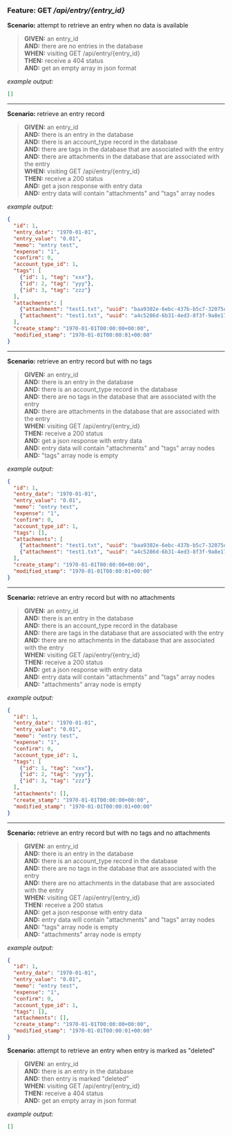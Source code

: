 ### Feature: GET _/api/entry/{entry_id}_

**Scenario:** attempt to retrieve an entry when no data is available
> **GIVEN:** an entry_id  
> **AND:** there are no entries in the database  
> **WHEN:** visiting GET /api/entry/{entry_id}  
> **THEN:** receive a 404 status  
> **AND:** get an empty array in json format

_example output:_
```json
[]
```

- - -

**Scenario:** retrieve an entry record
> **GIVEN:** an entry_id  
> **AND:** there is an entry in the database  
> **AND:** there is an account_type record in the database  
> **AND:** there are tags in the database that are associated with the entry  
> **AND:** there are attachments in the database that are associated with the entry  
> **WHEN:** visiting GET /api/entry/{entry_id}  
> **THEN:** receive a 200 status  
> **AND:** get a json response with entry data  
> **AND:** entry data will contain "attachments" and "tags" array nodes

_example output:_
```json
{
  "id": 1,
  "entry_date": "1970-01-01",
  "entry_value": "0.01",
  "memo": "entry test",
  "expense": "1",
  "confirm": 0,
  "account_type_id": 1,
  "tags": [
    {"id": 1, "tag": "xxx"},
    {"id": 2, "tag": "yyy"},
    {"id": 3, "tag": "zzz"}
  ],
  "attachments": [
    {"attachment": "test1.txt", "uuid": "baa9302e-6ebc-437b-b5c7-32075e7a3ddd"},
    {"attachment": "test1.txt", "uuid": "a4c5286d-6b31-4ed3-8f3f-9a8e17e753f3"}
  ],
  "create_stamp": "1970-01-01T00:00:00+00:00",
  "modified_stamp": "1970-01-01T00:00:01+00:00"
}
```

- - -

**Scenario:** retrieve an entry record but with no tags
> **GIVEN:** an entry_id  
> **AND:** there is an entry in the database  
> **AND:** there is an account_type record in the database  
> **AND:** there are no tags in the database that are associated with the entry  
> **AND:** there are attachments in the database that are associated with the entry  
> **WHEN:** visiting GET /api/entry/{entry_id}  
> **THEN:** receive a 200 status  
> **AND:** get a json response with entry data  
> **AND:** entry data will contain "attachments" and "tags" array nodes  
> **AND:** "tags" array node is empty

_example output:_
```json
{
  "id": 1,
  "entry_date": "1970-01-01",
  "entry_value": "0.01",
  "memo": "entry test",
  "expense": "1",
  "confirm": 0,
  "account_type_id": 1,
  "tags": [],
  "attachments": [
    {"attachment": "test1.txt", "uuid": "baa9302e-6ebc-437b-b5c7-32075e7a3ddd"},
    {"attachment": "test1.txt", "uuid": "a4c5286d-6b31-4ed3-8f3f-9a8e17e753f3"}
  ],
  "create_stamp": "1970-01-01T00:00:00+00:00",
  "modified_stamp": "1970-01-01T00:00:01+00:00"
}
```

- - -

**Scenario:** retrieve an entry record but with no attachments
> **GIVEN:** an entry_id  
> **AND:** there is an entry in the database  
> **AND:** there is an account_type record in the database  
> **AND:** there are tags in the database that are associated with the entry  
> **AND:** there are no attachments in the database that are associated with the entry  
> **WHEN:** visiting GET /api/entry/{entry_id}  
> **THEN:** receive a 200 status  
> **AND:** get a json response with entry data  
> **AND:** entry data will contain "attachments" and "tags" array nodes  
> **AND:** "attachments" array node is empty

_example output:_
```json
{
  "id": 1,
  "entry_date": "1970-01-01",
  "entry_value": "0.01",
  "memo": "entry test",
  "expense": "1",
  "confirm": 0,
  "account_type_id": 1,
  "tags": [
    {"id": 1, "tag": "xxx"},
    {"id": 2, "tag": "yyy"},
    {"id": 3, "tag": "zzz"}
  ],
  "attachments": [],
  "create_stamp": "1970-01-01T00:00:00+00:00",
  "modified_stamp": "1970-01-01T00:00:01+00:00"
}
```

- - -

**Scenario:** retrieve an entry record but with no tags and no attachments
> **GIVEN:** an entry_id  
> **AND:** there is an entry in the database  
> **AND:** there is an account_type record in the database  
> **AND:** there are no tags in the database that are associated with the entry  
> **AND:** there are no attachments in the database that are associated with the entry  
> **WHEN:** visiting GET /api/entry/{entry_id}  
> **THEN:** receive a 200 status  
> **AND:** get a json response with entry data  
> **AND:** entry data will contain "attachments" and "tags" array nodes  
> **AND:** "tags" array node is empty  
> **AND:** "attachments" array node is empty

_example output:_
```json
{
  "id": 1,
  "entry_date": "1970-01-01",
  "entry_value": "0.01",
  "memo": "entry test",
  "expense": "1",
  "confirm": 0,
  "account_type_id": 1,
  "tags": [],
  "attachments": [],
  "create_stamp": "1970-01-01T00:00:00+00:00",
  "modified_stamp": "1970-01-01T00:00:01+00:00"
}
```

**Scenario:** attempt to retrieve an entry when entry is marked as "deleted"
> **GIVEN:** an entry_id  
> **AND:** there is an entry in the database  
> **AND:** then entry is marked "deleted"  
> **WHEN:** visiting GET /api/entry/{entry_id}  
> **THEN:** receive a 404 status  
> **AND:** get an empty array in json format

_example output:_
```json
[]
```